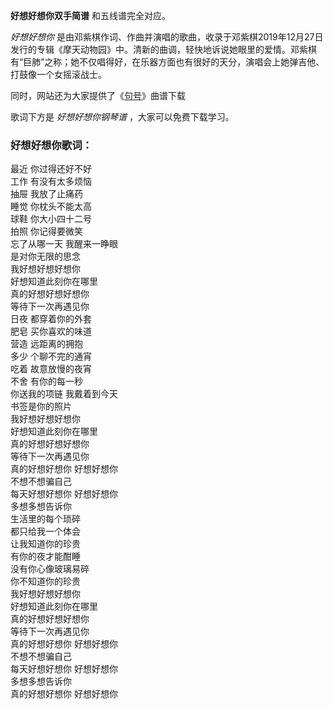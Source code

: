 

**好想好想你双手简谱** 和五线谱完全对应。

_好想好想你_
是由邓紫棋作词、作曲并演唱的歌曲，收录于邓紫棋2019年12月27日发行的专辑《摩天动物园》中。清新的曲调，轻快地诉说她眼里的爱情。邓紫棋有“巨肺”之称；她不仅唱得好，在乐器方面也有很好的天分，演唱会上她弹吉他、打鼓像一个女摇滚战士。

同时，网站还为大家提供了《[句号](Music-11008-句号-字字珠玑句句诛心-邓紫棋.html "句号")》曲谱下载

歌词下方是 _好想好想你钢琴谱_ ，大家可以免费下载学习。

### 好想好想你歌词：

最近 你过得还好不好  
工作 有没有太多烦恼  
抽屉 我放了止痛药  
睡觉 你枕头不能太高  
球鞋 你大小四十二号  
拍照 你记得要微笑  
忘了从哪一天 我醒来一睁眼  
是对你无限的思念  
我好想好想好想你  
好想知道此刻你在哪里  
真的好想好想好想你  
等待下一次再遇见你  
日夜 都穿着你的外套  
肥皂 买你喜欢的味道  
营造 远距离的拥抱  
多少 个聊不完的通宵  
吃着 故意放慢的夜宵  
不舍 有你的每一秒  
你送我的项链 我戴着到今天  
书签是你的照片  
我好想好想好想你  
好想知道此刻你在哪里  
真的好想好想好想你  
等待下一次再遇见你  
真的好想好想你 好想好想你  
不想不想骗自己  
每天好想好想你 好想好想你  
多想多想告诉你  
生活里的每个琐碎  
都只给我一个体会  
让我知道你的珍贵  
有你的夜才能酣睡  
没有你心像玻璃易碎  
你不知道你的珍贵  
我好想好想好想你  
好想知道此刻你在哪里  
真的好想好想好想你  
等待下一次再遇见你  
真的好想好想你 好想好想你  
不想不想骗自己  
每天好想好想你 好想好想你  
多想多想告诉你  
真的好想好想你 好想好想你

